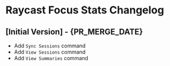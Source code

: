 # Raycast Focus Stats Changelog

## [Initial Version] - {PR_MERGE_DATE}

- Add `Sync Sessions` command
- Add `View Sessions` command
- Add `View Summaries` command

